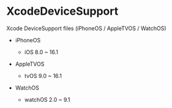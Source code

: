 # XcodeDeviceSupport
Xcode DeviceSupport files (iPhoneOS / AppleTVOS / WatchOS)

* iPhoneOS
  * iOS 8.0 ~ 16.1

* AppleTVOS
  * tvOS 9.0 ~ 16.1

* WatchOS
  * watchOS 2.0 ~ 9.1
